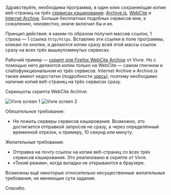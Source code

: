 Здравствуйте, необходима программа, в один клик сохраняющая копии веб-страниц на трёх [сервисах кэширования](http://www.osp.ru/pcworld/2011/06/13009039/): [Archive.is](http://archive.is/), [WebCite](http://webcitation.org/) и [Internet Archive](https://archive.org/index.php). Больше бесплатных подобных сервисов мне, к сожалению, неизвестно, иначе включил бы и их.

Принцип действия: я каким-то образом получил массив ссылок, 1 строка — 1 ссылка `http/https`. Вставляю эти ссылки в поле программы, кликаю по кнопке, и делаются копии сразу всей этой массы ссылок сразу на всех трёх вышеупомянутых сервисах.

Рабочий пример — [скрипт для Firefox WebCite Archive](https://greasyfork.org/ru/scripts/19361-webcite-archive-vivre) от Vivre. Но с помощью него делаются копии только на WebCite — самом глючном и слабофункциональном из трёх сервисов. Internet Archive и Archive.is также имеют недостатки (подробности [здесь](https://greasyfork.org/en/forum/discussion/9391/x)), поэтому необходимо наличие копий веб-страниц на трёх сервисах сразу.

Скриншоты скрипта WebCite Archive:

![Vivre screen 1](http://i.imgur.com/KgLtSnv.png)
![Vivre screen 2](http://i.imgur.com/En5mEYS.png)


Обязательное требование:

+ Не ложить серверы сервисов кэширования. Возможно, это достигается отправкой запросов не сразу, а через определённый временной отрезок, к примеру, 10 секунд или минуту.

Желательные требования:

+ Отправка на почту ссылок на копии веб-страниц со всех трёх сервисов кэширования. Это реализовано в скрипте от Vivre.
+ «Тихий режим», когда вкладки не открываются в браузере.

Возможны ещё некоторые относительно несущественные желательные требования, не меняющие сути задания.

Спасибо.
